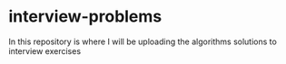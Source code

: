# interview-problems
In this repository is where I will be uploading the algorithms solutions to interview exercises
